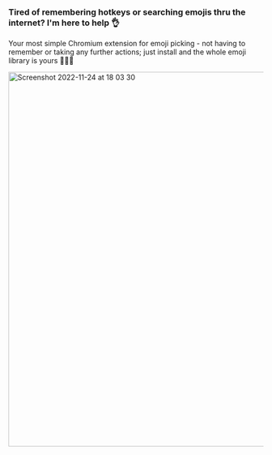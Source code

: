 ### Tired of remembering hotkeys or searching emojis thru the internet? I'm here to help 👌

Your most simple Chromium extension for emoji picking - not having to remember or taking any further actions; just install and the whole emoji library is yours 🚀🚀🚀

<img width="739" alt="Screenshot 2022-11-24 at 18 03 30" src="https://user-images.githubusercontent.com/47805423/203768666-44f318b2-49c5-4679-bb3e-56fa178f4ee3.png">

